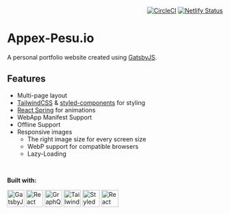 <p align="right">
  <a href="https://circleci.com/gh/LekoArts/gatsby-starter-portfolio-cara"><img src="https://circleci.com/gh/LekoArts/gatsby-starter-portfolio-cara.svg?style=svg" alt="CircleCI"/></a>
  <a href="https://app.netlify.com/sites/brettstevenson/deploys"><img src="https://api.netlify.com/api/v1/badges/64741f43-3afe-4692-b65f-b6c258333519/deploy-status" alt="Netlify Status"/></a>
</p>

# Appex-Pesu.io

A personal portfolio website created using [GatsbyJS](https://www.gatsbyjs.org).  

## Features  

- Multi-page layout
- [TailwindCSS](https://tailwindcss.com/) & [styled-components](https://www.styled-components.com/) for styling
- [React Spring](https://github.com/drcmda/react-spring) for animations
- WebApp Manifest Support
- Offline Support
- Responsive images
  - The right image size for every screen size
  - WebP support for compatible browsers
  - Lazy-Loading


<br>

**Built with:**  

<p>
  <a href="https://www.gatsbyjs.org/"><img src="https://user-images.githubusercontent.com/16360374/54067385-3051be80-41f4-11e9-9daf-29f910f35427.png" alt="GatsbyJS" height="40"></a>
  <a href="https://reactjs.org/"><img src="https://user-images.githubusercontent.com/16360374/54067296-34c9a780-41f3-11e9-985c-dae0828c2470.png" alt="React" height="40"></a>
  <a href="https://graphql.org/"><img src="https://user-images.githubusercontent.com/16360374/54067380-292ab080-41f4-11e9-9819-6d96fb2124e2.png" alt="GraphQL" height="40"></a>
  <a href="https://tailwindcss.com"><img src="https://user-images.githubusercontent.com/16360374/54067382-2b8d0a80-41f4-11e9-8613-98edcad9e89f.png" alt="TailwindCSS" height="40"></a>
  <a href="https://www.styled-components.com/"><img src="https://user-images.githubusercontent.com/16360374/54067384-2def6480-41f4-11e9-9e55-a32e72ed23de.png" alt="Styled Components" height="40"></a>
  <a href="https://www.react-spring.io/"><img src="https://user-images.githubusercontent.com/16360374/54067378-26c85680-41f4-11e9-8cca-552b091b267b.png" alt="React Spring" height="40"></a>
</p>

